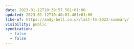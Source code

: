 ```yaml
---
date: 2023-01-12T10:39:57.561+01:00
updated: 2023-01-12T10:40:01.461+01:00
like-of: https://andy-bell.co.uk/last-fm-2022-summary/
visibility: public
syndication:
  - false
  - false
---
```


